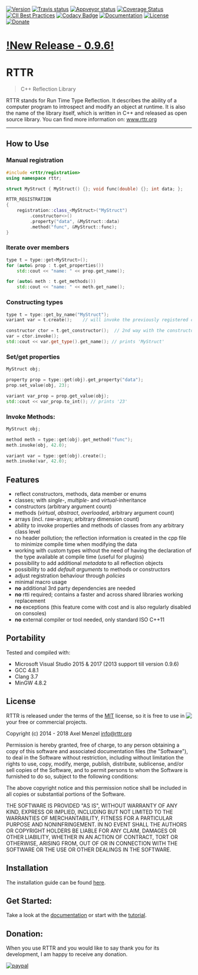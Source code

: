 [![Version](https://badge.fury.io/gh/rttrorg%2Frttr.svg)](https://github.com/rttrorg/rttr/releases/latest)
[![Travis status](https://travis-ci.org/rttrorg/rttr.svg?branch=master)](https://travis-ci.org/rttrorg/rttr)
[![Appveyor status](https://ci.appveyor.com/api/projects/status/github/rttrorg/rttr?svg=true&branch=master)](https://ci.appveyor.com/project/acki-m/rttr)
[![Coverage Status](https://coveralls.io/repos/rttrorg/rttr/badge.svg?branch=master&service=github)](https://coveralls.io/github/rttrorg/rttr)
[![CII Best Practices](https://bestpractices.coreinfrastructure.org/projects/783/badge)](https://bestpractices.coreinfrastructure.org/projects/783)
[![Codacy Badge](https://api.codacy.com/project/badge/Grade/9821799170644782ac8d7885d393e686)](https://www.codacy.com/app/acki-m/rttr?utm_source=github.com&amp;utm_medium=referral&amp;utm_content=rttrorg/rttr&amp;utm_campaign=Badge_Grade)
[![Documentation](https://img.shields.io/badge/docs-latest-blue.svg)](http://www.rttr.org/doc/master/classes.html)
[![License](https://img.shields.io/badge/license-MIT-blue.svg)](https://raw.githubusercontent.com/rttrorg/rttr/master/LICENSE.txt)
[![Donate](https://img.shields.io/badge/Donate-PayPal-green.svg)](https://www.paypal.com/cgi-bin/webscr?cmd=_s-xclick&hosted_button_id=JQ65KGGCSUZMS)

<a target="_blank" href="http://www.rttr.org/news/major-release-0-9-6">!New Release - 0.9.6!</a>
==

RTTR
====
> C++ Reflection Library

RTTR stands for Run Time Type Reflection.
It describes the ability of a computer program to introspect and modify an object at runtime. It is also the name of the library itself, which is written in C++ and released as open source library.
You can find more information on: <a target="_blank" href="http://www.rttr.org">www.rttr.org</a>

----------

How to Use
----------

### Manual registration
```cpp
#include <rttr/registration>
using namespace rttr;

struct MyStruct { MyStruct() {}; void func(double) {}; int data; };

RTTR_REGISTRATION
{
    registration::class_<MyStruct>("MyStruct")
         .constructor<>()
         .property("data", &MyStruct::data)
         .method("func", &MyStruct::func);
}
```
### Iterate over members
```cpp
type t = type::get<MyStruct>();
for (auto& prop : t.get_properties())
    std::cout << "name: " << prop.get_name();

for (auto& meth : t.get_methods())
    std::cout << "name: " << meth.get_name();
```

### Constructing types
```cpp
type t = type::get_by_name("MyStruct");
variant var = t.create();    // will invoke the previously registered ctor

constructor ctor = t.get_constructor();  // 2nd way with the constructor class
var = ctor.invoke();
std::cout << var.get_type().get_name(); // prints 'MyStruct'
```

### Set/get properties
```cpp
MyStruct obj;

property prop = type::get(obj).get_property("data");
prop.set_value(obj, 23);

variant var_prop = prop.get_value(obj);
std::cout << var_prop.to_int(); // prints '23'
```

### Invoke Methods:
```cpp
MyStruct obj;

method meth = type::get(obj).get_method("func");
meth.invoke(obj, 42.0);

variant var = type::get(obj).create();
meth.invoke(var, 42.0);
```

Features
---------
- reflect constructors, methods, data member or enums
- classes; with *single*-, *multiple*- and *virtual*-inheritance
- constructors (arbitrary argument count)
- methods (*virtual*, *abstract*, *overloaded*, arbitrary argument count)
- arrays (incl. raw-arrays; arbitrary dimension count)
- ability to invoke properties and methods of classes from any arbitrary class level
- no header pollution; the reflection information is created in the cpp file to minimize compile time when modifying the data
- working with custom types without the need of having the declaration of the type available at compile time (useful for plugins)
- possibility to add additional *metadata* to all reflection objects
- possibility to add *default arguments* to methods or constructors
- adjust registration behaviour through *policies*
- minimal macro usage
- **no** additional 3rd party dependencies are needed
- **no** rtti required; contains a faster and across shared libraries working replacement
- **no** exceptions (this feature come with cost and is also regularly disabled on consoles)
- **no** external compiler or tool needed, only standard ISO C++11

Portability
-----------
Tested and compiled with:
- Microsoft Visual Studio 2015 & 2017 (2013 support till version 0.9.6)
- GCC 4.8.1
- Clang 3.7
- MinGW 4.8.2

License
-------

<img align="right" src="http://opensource.org/trademarks/opensource/OSI-Approved-License-100x137.png">

RTTR is released under the terms of the [MIT](LICENSE.txt) license,
so it is free to use in your free or commercial projects.

Copyright (c) 2014 - 2018 Axel Menzel <info@rttr.org>

Permission is hereby granted, free of charge, to any person obtaining a copy
of this software and associated documentation files (the "Software"), to deal
in the Software without restriction, including without limitation the rights
to use, copy, modify, merge, publish, distribute, sublicense, and/or sell
copies of the Software, and to permit persons to whom the Software is
furnished to do so, subject to the following conditions:

The above copyright notice and this permission notice shall be included in all
copies or substantial portions of the Software.

THE SOFTWARE IS PROVIDED "AS IS", WITHOUT WARRANTY OF ANY KIND, EXPRESS OR
IMPLIED, INCLUDING BUT NOT LIMITED TO THE WARRANTIES OF MERCHANTABILITY,
FITNESS FOR A PARTICULAR PURPOSE AND NONINFRINGEMENT. IN NO EVENT SHALL THE
AUTHORS OR COPYRIGHT HOLDERS BE LIABLE FOR ANY CLAIM, DAMAGES OR OTHER
LIABILITY, WHETHER IN AN ACTION OF CONTRACT, TORT OR OTHERWISE, ARISING FROM,
OUT OF OR IN CONNECTION WITH THE SOFTWARE OR THE USE OR OTHER DEALINGS IN THE
SOFTWARE.


Installation
------------
The installation guide can be found [here][rttr.install].


Get Started:
------------
Take a look at the [documentation][rttr.docs] or start with the [tutorial][rttr.tutorial].

Donation:
---------
When you use RTTR and you would like to say thank you for its development,
I am happy to receive any donation.

[![paypal](https://www.paypalobjects.com/en_US/i/btn/btn_donateCC_LG.gif)](https://www.paypal.com/cgi-bin/webscr?cmd=_s-xclick&hosted_button_id=JQ65KGGCSUZMS)

<!-- Links -->
[rttr.docs]: http://www.rttr.org/doc/master/classes.html
[rttr.install]: http://www.rttr.org/doc/master/building_install_page.html
[rttr.tutorial]: http://www.rttr.org/doc/master/tutorial_page.html
